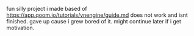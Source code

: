 fun silly project i made based of https://app.qoom.io/tutorials/vnengine/guide.md
does not work and isnt finished. gave up cause i grew bored of it. might continue later if i get motivation. 
